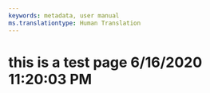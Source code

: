 ```yaml
---
keywords: metadata, user manual
ms.translationtype: Human Translation
---
```

# this is a test page 6/16/2020 11:20:03 PM